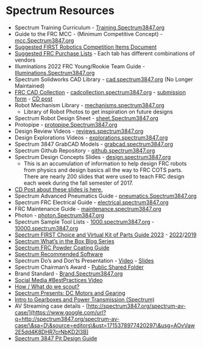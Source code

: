 # Spectrum Resources

* Spectrum Training Curriculum - [Training.Spectrum3847.org](https://www.google.com/url?q=http://training.spectrum3847.org\&sa=D\&source=editors\&ust=1715378977403354\&usg=AOvVaw3gsFZE64h5VYQAoB\_05ZFj)
* Guide to the FRC MCC - (Minimum Competitive Concept) - [mcc.Spectrum3847.org](https://www.google.com/url?q=http://mcc.spectrum3847.org\&sa=D\&source=editors\&ust=1715378977404026\&usg=AOvVaw1U\_ZRNojJj1rjFQCtTy\_vF)
* [Suggested FIRST Robotics Competition Items Document](https://www.google.com/url?q=https://docs.google.com/document/d/19GsJ8shaTC\_MGULpALavXE1eWEpgQVkcE2KJYQsU3uU/edit%23heading%3Dh.d5xd6o1s8ay8\&sa=D\&source=editors\&ust=1715378977404621\&usg=AOvVaw0SEC7GXHGMliADm6YCTkk2)
* [Suggested FRC Purchase Lists](https://www.google.com/url?q=https://docs.google.com/spreadsheets/d/1YphlEjvd\_iZDxfXlK5U4N8X3P6jiRBvNsinzWJ3GT6w/edit%23gid%3D0\&sa=D\&source=editors\&ust=1715378977405160\&usg=AOvVaw0WHZi5TadKAsVsN0yre\_jw) - Each tab has different combinations of vendors
* Illuminations 2022 FRC Young/Rookie Team Guide - [Illuminations.Spectrum3847.org](https://www.google.com/url?q=http://illuminations.spectrum3847.org\&sa=D\&source=editors\&ust=1715378977405698\&usg=AOvVaw0fEoSpTmEFWF2tR4bawg\_l)
* Spectrum Solidworks CAD Library - [cad.spectrum3847.org](https://www.google.com/url?q=http://cad.spectrum3847.org\&sa=D\&source=editors\&ust=1715378977406205\&usg=AOvVaw3FnT323jR0BhebbAD6m5jw) (No Longer Maintained)
* [FRC CAD Collection](https://www.google.com/url?q=https://blog.spectrum3847.org/2019/12/frc-cad-collection.html\&sa=D\&source=editors\&ust=1715378977406704\&usg=AOvVaw205Gg1pMqvEKGKEoOjHArU) - [cadcollection.spectrum3847.org](https://www.google.com/url?q=http://cadcollection.spectrum3847.org\&sa=D\&source=editors\&ust=1715378977406978\&usg=AOvVaw3xpwqeGPkkNRbQNNA\_I3Ey) - [submission form](https://www.google.com/url?q=https://forms.gle/5wji6FbuZWPc4Fzn6\&sa=D\&source=editors\&ust=1715378977407218\&usg=AOvVaw1qOLgSQfWGnCnJJm2vvnPl) - [CD post](https://www.google.com/url?q=https://www.chiefdelphi.com/t/frc-cad-collection-spectrum-3847/367957\&sa=D\&source=editors\&ust=1715378977407487\&usg=AOvVaw0GE7jGs0sHiys7UDyzCPlZ)
* Robot Mechanism Library - [mechanisms.spectrum3847.org](https://www.google.com/url?q=http://mechanisms.spectrum3847.org/\&sa=D\&source=editors\&ust=1715378977407972\&usg=AOvVaw0Ai2-y5TNXZCJLpjbMBv90)
  * Library of Robot Photos to get inspiration on future designs
* Spectrum Robot Design Sheet - [sheet.Spectrum3847.org](https://www.google.com/url?q=http://sheet.spectrum3847.org\&sa=D\&source=editors\&ust=1715378977408563\&usg=AOvVaw16v\_BDjFvHiQy0qJnKqIps)
* Protopipe - [protopipe.Spectrum3847.org](https://www.google.com/url?q=http://protopipe.spectrum3847.org\&sa=D\&source=editors\&ust=1715378977408959\&usg=AOvVaw2yrqFwcUS6F8Az-FnCK8Mz)
* Design Review Videos - [reviews.spectrum3847.org](https://www.google.com/url?q=http://protopipe.spectrum3847.org\&sa=D\&source=editors\&ust=1715378977409322\&usg=AOvVaw04vFcLTEutPPaMLjLGpzL4)
* Design Explorations Videos - [explorations.spectrum3847.org](https://www.google.com/url?q=http://explorations.spectrum3847.org\&sa=D\&source=editors\&ust=1715378977409759\&usg=AOvVaw12TKAM\_4aRbayGNm\_yzWqP)
* Spectrum 3847 GrabCAD Models - [grabcad.spectrum3847.org](https://www.google.com/url?q=http://grabcad.spectrum3847.org\&sa=D\&source=editors\&ust=1715378977410208\&usg=AOvVaw1nic5bgvHsts2KsjThAKxw)
* Spectrum Github Repository - [github.spectrum3847.org](https://www.google.com/url?q=http://github.spectrum3847.org\&sa=D\&source=editors\&ust=1715378977410670\&usg=AOvVaw3IGmAW\_vklTBO9-ucnAlU9)
* Spectrum Design Concepts Slides - [design.spectrum3847.org](https://www.google.com/url?q=http://design.spectrum3847.org/\&sa=D\&source=editors\&ust=1715378977411089\&usg=AOvVaw14iZYNBEhAT7NA1mmhBAfl)
  * This is an accumulation of information to help design FRC robots from physics and design basics all the way to FRC COTS parts. There are nearly 200 slides that were used to teach FRC design each week during the fall semester of 2017.
* [CD Post about these slides is here.](https://www.google.com/url?q=https://www.chiefdelphi.com/forums/showthread.php?t%3D160602%26highlight%3Ddesign%2Bsheet%2Bspectrum\&sa=D\&source=editors\&ust=1715378977411753\&usg=AOvVaw1QELRQUtOLy7GaSMF-glxI)
* Spectrum Advanced Pneumatics Guide - [pneumatics.Spectrum3847.org](https://www.google.com/url?q=http://pneumatics.spectrum3847.org\&sa=D\&source=editors\&ust=1715378977412215\&usg=AOvVaw2Qxd3leCdDsk4doWTdF-Z\_)
* Spectrum FRC Electrical Guide - [electrical.spectrum3847.org](https://www.google.com/url?q=http://electrical.spectrum3847.org\&sa=D\&source=editors\&ust=1715378977412667\&usg=AOvVaw1G9k0Gr3UkUfOealp1UQIJ)
* FRC Maintenance Guide - [maintenance.spectrum3847.org](https://www.google.com/url?q=http://maintenance.spectrum3847.org\&sa=D\&source=editors\&ust=1715378977413079\&usg=AOvVaw0XDATmO8YXZ3n9H2L0jquB)
* Photon - [photon.Spectrum3847.org](https://www.google.com/url?q=http://photon.spectrum3847.org\&sa=D\&source=editors\&ust=1715378977413510\&usg=AOvVaw1-nz6Jn-8egpvy4nkB8rUJ)
* Spectrum Sample Tool Lists - [1000.spectrum3847.org](https://www.google.com/url?q=http://1000.spectrum3847.org\&sa=D\&source=editors\&ust=1715378977413904\&usg=AOvVaw0iwiLVfiafAiTZFF8NbZYz) - [10000.spectrum3847.org](https://www.google.com/url?q=http://10000.spectrum3847.org\&sa=D\&source=editors\&ust=1715378977414105\&usg=AOvVaw0xo-JEaokBupV2GZohIiNr)
* [Spectrum FIRST Choice and Virtual Kit of Parts Guide 2023](https://www.google.com/url?q=https://docs.google.com/document/d/1ppeGxqJyxXeH3HQ8km097i95OJ1rtyzc\_6igW3fDiuc/edit\&sa=D\&source=editors\&ust=1715378977414550\&usg=AOvVaw3WLv4RsRRxae4a5z0c\_SVu) - [2022](https://www.google.com/url?q=https://docs.google.com/document/d/1\_b5DUsNKJJdW8E\_d9pNcwwF92dOXOIl3xHfKK7hp0J8/\&sa=D\&source=editors\&ust=1715378977414830\&usg=AOvVaw3PK5y1qMD7s3VdHckAM-P2)/[2019](https://www.google.com/url?q=https://docs.google.com/document/d/e/2PACX-1vQXPD4AkhAMSYcCnw3NPy2vlHu68dlECGwoEwewFORmb6Kq2hzTT6oHhbaDW-\_ieNh7y\_3grglcyHZa/pub\&sa=D\&source=editors\&ust=1715378977415135\&usg=AOvVaw3xNU4bIuon4akiH7oget5J)
* [Spectrum What’s in the Box Blog Series](https://www.google.com/url?q=http://blog.spectrum3847.org/search/label/Whats%2520in%2520the%2520Box\&sa=D\&source=editors\&ust=1715378977415538\&usg=AOvVaw1z0ypNNkcrhWO8kQ\_ZACzE)
* [Spectrum FRC Powder Coating Guide](https://www.google.com/url?q=https://drive.google.com/file/d/1qlL7w055oCCFMaH81cnm-PkvxW\_cHnZl/view\&sa=D\&source=editors\&ust=1715378977415927\&usg=AOvVaw2e5at3TC0ohsxxjrZLI1fI)
* [Spectrum Recommended Software](https://www.google.com/url?q=https://docs.google.com/document/d/1rFbJ\_3\_a-LQremD6qiNhzQuVt3GOmgMwTLvW2EoZpBs/edit\&sa=D\&source=editors\&ust=1715378977416316\&usg=AOvVaw0sEXTTL1d-vVcpEtuxkUfe)
* Spectrum Do’s and Don’ts Presentation - [Video](https://www.google.com/url?q=https://youtu.be/2q8iGo5i3Jc\&sa=D\&source=editors\&ust=1715378977416806\&usg=AOvVaw2xGDcVq8gtCg4Pq\_Ma5Bwe) - [Slides](https://www.google.com/url?q=https://rb.gy/vsawem\&sa=D\&source=editors\&ust=1715378977417075\&usg=AOvVaw3asxm6c7PGFYaZDIolAm3N)
* Spectrum Chairman’s Award - [Public Shared Folder](https://www.google.com/url?q=https://drive.google.com/drive/folders/18lWl3J-P-PaTn48UbH-PB7NLAKZCdrnn?usp%3Dsharing\&sa=D\&source=editors\&ust=1715378977417570\&usg=AOvVaw0pU1-nkaMLLWrkII1uf7l3)
* Brand Standard - [Brand.Spectrum3847.org](https://www.google.com/url?q=http://brand.spectrum3847.org\&sa=D\&source=editors\&ust=1715378977418013\&usg=AOvVaw3M0YsL76BeF7PQDFPdIdES)
* [Social Media #BestPractices Video](https://www.google.com/url?q=https://www.youtube.com/watch?v%3DwjNdxE-cdrY%26index%3D19%26list%3DPLIY-TB1MAu-X9ZcNqt-ot6\_JM2Z02zZ6L\&sa=D\&source=editors\&ust=1715378977418410\&usg=AOvVaw2aSqgLUm9zlMey-y2QiN\_B)
* [How / What do we scout?](https://www.google.com/url?q=https://docs.google.com/presentation/d/e/2PACX-1vQQeTQ0X4sLUILPH376fuyWAbY8fCdAijrNZEjgLicEDXEzdXESa\_m-1cfnUpoeLfvPLqaEGxnbabkq/pub?start%3Dfalse%26loop%3Dfalse%26delayms%3D3000\&sa=D\&source=editors\&ust=1715378977418977\&usg=AOvVaw0sO8\_LpjWwaI8CsT1L2ksq)
* [Spectrum Presents: DC Motors and Gearing](https://www.google.com/url?q=https://docs.google.com/presentation/d/14-B1ecWNU2ltP0mrGwbsiSC7A8LEDDid5JN\_ZLMhWy8/pub?start%3Dfalse%26loop%3Dfalse%26delayms%3D3000\&sa=D\&source=editors\&ust=1715378977419436\&usg=AOvVaw0F0v44utejVVPV53HBCI3h)
* [Intro to Gearboxes and Power Transmission (Spectrum)](https://www.google.com/url?q=https://dl.dropbox.com/s/hsu7cd3gdvyes3c/Intro%2520to%2520Gearboxes%2520and%2520Power%2520transmission.pptx?dl%3D1\&sa=D\&source=editors\&ust=1715378977419853\&usg=AOvVaw3P9vNVboqvn8ttWZbOJa4l)
* AV Streaming case details - [http://spectrum3847.org/spectrum-av-case/](https://www.google.com/url?q=http://spectrum3847.org/spectrum-av-case/\&sa=D\&source=editors\&ust=1715378977420297\&usg=AOvVaw2E5dd4K8DHR7crNbKD2l3B)
* [Spectrum 3847 Pit Design Guide](https://www.google.com/url?q=https://www.chiefdelphi.com/media/papers/2706\&sa=D\&source=editors\&ust=1715378977420690\&usg=AOvVaw1UdSFbogWxg04j2UDLiKHj)
